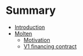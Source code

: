 # Summary

* [Introduction](README.md)
* [Molten](molten/README.md)
    * [Motivation](/molten/motivation.md)
    * [V1 financing contract](molten/v1.md)
